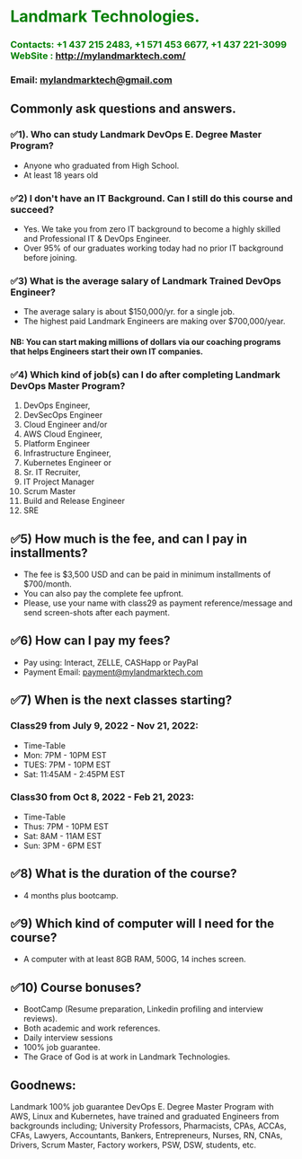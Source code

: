 #  **<span style="color:green">Landmark Technologies.</span>**
### **<span style="color:green">Contacts: +1 437 215 2483, +1 571 453 6677, +1 437 221-3099 <br> WebSite : <http://mylandmarktech.com/></span>**
### **Email: mylandmarktech@gmail.com**

## Commonly ask questions and answers.
### ✅1). Who can study Landmark DevOps E. Degree Master Program?
+ Anyone who graduated from High School.
+ At least 18 years old


### ✅2)	I don't have an IT Background. Can I still do this course and succeed? 
+ Yes. We take you from zero IT background to become a highly skilled and Professional IT & DevOps Engineer.
+ Over 95% of our graduates working today had no prior IT background before joining.

### ✅3)	What is the average salary of Landmark Trained DevOps Engineer? 
+ The average salary is about $150,000/yr. for a single job.
+ The highest paid Landmark Engineers are making over $700,000/year. 
#### NB: You can start making millions of dollars via our coaching programs that helps Engineers start their own IT companies.

### ✅4)	Which kind of job(s) can I do after completing Landmark DevOps Master Program?

 1. DevOps Engineer,
 2. DevSecOps Engineer
 3. Cloud Engineer and/or 
 4. AWS Cloud Engineer,
 4. Platform Engineer 
 5. Infrastructure Engineer,
 6. Kubernetes Engineer or 
 7. Sr. IT Recruiter,
 8. IT Project Manager  
 9. Scrum Master
 10. Build and Release Engineer
 11. SRE
 
 ## ✅5)	How much is the fee, and can I pay in installments?
+ The fee is $3,500 USD and can be paid in minimum installments of $700/month.
+ You can also pay the complete fee upfront.
+ Please, use your name with class29 as payment reference/message and send screen-shots after each payment.

## ✅6)	How can I pay my fees?
+ Pay using: Interact, ZELLE, CASHapp or PayPal
+ Payment Email: payment@mylandmarktech.com   

## ✅7)	When is the next classes starting?  
### Class29 from July 9, 2022 - Nov 21, 2022:
+ Time-Table
+ Mon: 7PM - 10PM EST
+ TUES: 7PM - 10PM EST
+ Sat: 11:45AM - 2:45PM  EST  

### Class30 from Oct 8, 2022 - Feb 21, 2023:
+ Time-Table
+ Thus: 7PM - 10PM EST
+ Sat: 8AM - 11AM  EST  
+ Sun: 3PM - 6PM EST

## ✅8)	What is the duration of the course?  
+ 4 months plus bootcamp.

## ✅9)	Which kind of computer will I need for the course?
+ A computer with at least 8GB RAM, 500G, 14 inches screen.

## ✅10) Course bonuses?
+ BootCamp (Resume preparation, Linkedin profiling and interview reviews).
+ Both academic and work references.
+ Daily interview sessions
+ 100% job guarantee.
+ The Grace of God is at work in Landmark Technologies.

## Goodnews:
Landmark 100% job guarantee DevOps E. Degree Master Program with AWS, Linux and Kubernetes, have trained and graduated Engineers from backgrounds including; University Professors,  Pharmacists, CPAs, ACCAs, CFAs, Lawyers, Accountants, Bankers, Entrepreneurs, Nurses, RN, CNAs, Drivers, Scrum Master, Factory workers, PSW, DSW, students, etc.
